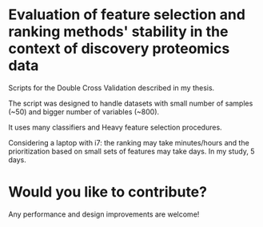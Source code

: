 
# Evaluation of feature selection and ranking methods' stability in the context of discovery proteomics data

Scripts for the Double Cross Validation described in my thesis.


The script was designed to handle datasets with small number of samples (~50) and bigger number of variables (~800).

It uses many classifiers and Heavy feature selection procedures.

Considering a laptop with i7: the ranking may take minutes/hours and the prioritization based on small sets of features may take days. In my study, 5 days.

# Would you like to contribute?

Any performance and design improvements are welcome!

